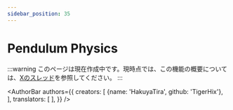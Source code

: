 ```yaml
---
sidebar_position: 35
---
```


# Pendulum Physics

:::warning
このページは現在作成中です。現時点では、この機能の概要については、[Xのスレッド](https://x.com/hakuyalabs/status/1746886661051453444)を参照してください。
:::

<AuthorBar authors={{
  creators: [
    {name: 'HakuyaTira', github: 'TigerHix'},
  ],
  translators: [
  ],
}} />
